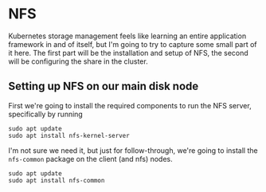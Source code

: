 # NFS

Kubernetes storage management feels like learning an entire application framework in and of itself, but I'm going to try to capture some small part of it here. The first part will be the installation and setup of NFS, the second will be configuring the share in the cluster.

## Setting up NFS on our main disk node

First we're going to install the required components to run the NFS server, specifically by running

    sudo apt update
    sudo apt install nfs-kernel-server

I'm not sure we need it, but just for follow-through, we're going to install the `nfs-common` package on the client (and nfs) nodes.

    sudo apt update
    sudo apt install nfs-common

